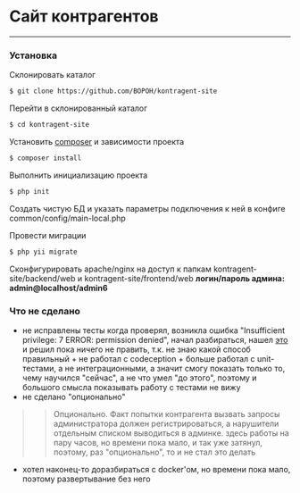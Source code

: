 # Сайт контрагентов
---

### Установка

Склонировать каталог
```sh
$ git clone https://github.com/BOPOH/kontragent-site
```

Перейти в склонированный каталог
```sh
$ cd kontragent-site
```

Установить [composer](https://getcomposer.org/doc/00-intro.md#installation-linux-unix-osx) и зависимости проекта
```sh
$ composer install
```

Выполнить инициализацию проекта
```sh
$ php init
```

Создать чистую БД и указать параметры подключения к ней в конфиге common/config/main-local.php

Провести миграции
```sh
$ php yii migrate
```

Сконфигурировать apache/nginx на доступ к папкам kontragent-site/backend/web и kontragent-site/frontend/web
**логин/пароль админа: admin@localhost/admin6**


### Что не сделано
- не исправлены тесты
    когда проверял, возникла ошибка "Insufficient privilege: 7 ERROR: permission denied", начал разбираться, нашел [это](https://toster.ru/q/307902) и решил пока ничего не править, т.к. не знаю какой способ правильный + не работал с codeception + больше работал с unit-тестами, а не интеграционными, а значит смогу показать только то, чему научился "сейчас", а не что умел "до этого", поэтому и большого смысла показывать работу с тестами не вижу
- не сделано "опционально"
>> Опционально. Факт попытки контрагента вызвать запросы администратора должен регистрироваться, а нарушители отдельным списком выводиться в админке.
    здесь работы на пару часов, но времени пока мало, и так уже затянул, поэтому, раз "опционально", то и не стал это делать
- хотел наконец-то доразбираться с docker'ом, но времени пока мало, поэтому развертывание без него
